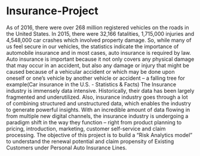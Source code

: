# Insurance-Project
As of 2016, there were over 268 million registered vehicles on the roads in the United States. In 2015, there were 32,166 fatalities, 1,715,000 injuries and 4,548,000 car crashes which involved property damage. So, while many of us feel secure in our vehicles, the statistics indicate the importance of automobile insurance and in most cases, auto insurance is required by law. Auto insurance is important because it not only covers any physical damage that may occur in an accident, but also any damage or injury that might be caused because of a vehicular accident or which may be done upon oneself or one’s vehicle by another vehicle or accident – a falling tree for example(Car insurance in the U.S. - Statistics & Facts)
The Insurance industry is immensely data intensive. Historically, their data has been largely fragmented and underutilized.  Also, insurance industry goes through a lot of combining structured and unstructured data, which enables the industry to generate powerful insights. With an incredible amount of data flowing in from multiple new digital channels, the insurance industry is undergoing a paradigm shift in the way they function – right from product planning to pricing, introduction, marketing, customer self-service and claim processing.
The objective of this project is to build a “Risk Analytics model” to understand the renewal potential and claim propensity of Existing Customers under Personal Auto Insurance Lines. 
